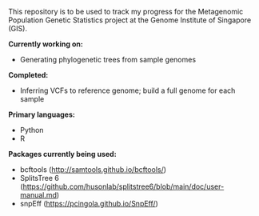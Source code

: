 This repository is to be used to track my progress for the Metagenomic Population Genetic Statistics project at the Genome Institute of Singapore (GIS).

<b>Currently working on:</b>
- Generating phylogenetic trees from sample genomes

<b>Completed:</b>
- Inferring VCFs to reference genome; build a full genome for each sample

<b>Primary languages:</b>
- Python
- R

<b>Packages currently being used:</b>
- bcftools (http://samtools.github.io/bcftools/)
- SplitsTree 6 (https://github.com/husonlab/splitstree6/blob/main/doc/user-manual.md)
- snpEff (https://pcingola.github.io/SnpEff/)
